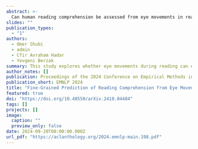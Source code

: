 ```yaml
---
abstract: >-
  Can human reading comprehension be assessed from eye movements in reading? In this work, we address this longstanding question using large-scale eyetracking data over textual materials that are geared towards behavioral analyses of reading comprehension. We focus on a fine-grained and largely unaddressed task of predicting reading comprehension from eye movements at the level of a single question over a passage. We tackle this task using three new multimodal language models, as well as a battery of prior models from the literature. We evaluate the models' ability to generalize to new textual items, new participants, and the combination of both, in two different reading regimes, ordinary reading and information seeking. The evaluations suggest that although the task is highly challenging, eye movements contain useful signals for fine-grained prediction of reading comprehension. Code and data will be made publicly available.
slides: ""
publication_types:
  - "1"
authors:
  - Omer Shubi
  - admin
  - Cfir Avraham Hadar
  - Yevgeni Berzak
summary: This study explores whether eye movements during reading can effectively predict reading comprehension, utilizing large-scale eyetracking data and focusing on single-question assessments from text passages. The findings indicate that while the task is challenging, eye movements provide valuable signals for predicting comprehension, with evaluations conducted across various models and reading contexts, and all data and code will be made publicly available.
author_notes: []
publication: Proceedings of the 2024 Conference on Empirical Methods in Natural Language Processing
publication_short: EMNLP 2024
title: "Fine-Grained Prediction of Reading Comprehension from Eye Movements"
featured: true
doi: "https://doi.org/10.48550/arXiv.2410.04484"
tags: []
projects: []
image:
  caption: ""
  preview_only: false
date: 2024-09-20T00:00:00.000Z
url_pdf: "https://aclanthology.org/2024.emnlp-main.198.pdf"
---
```

